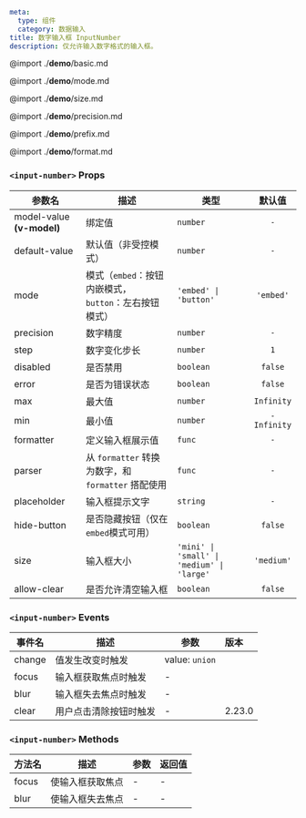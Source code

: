 ```yaml
meta:
  type: 组件
  category: 数据输入
title: 数字输入框 InputNumber
description: 仅允许输入数字格式的输入框。
```

@import ./__demo__/basic.md

@import ./__demo__/mode.md

@import ./__demo__/size.md

@import ./__demo__/precision.md

@import ./__demo__/prefix.md

@import ./__demo__/format.md


### `<input-number>` Props

|参数名|描述|类型|默认值|
|---|---|---|:---:|
|model-value **(v-model)**|绑定值|`number`|`-`|
|default-value|默认值（非受控模式）|`number`|`-`|
|mode|模式（`embed`：按钮内嵌模式，`button`：左右按钮模式）|`'embed' \| 'button'`|`'embed'`|
|precision|数字精度|`number`|`-`|
|step|数字变化步长|`number`|`1`|
|disabled|是否禁用|`boolean`|`false`|
|error|是否为错误状态|`boolean`|`false`|
|max|最大值|`number`|`Infinity`|
|min|最小值|`number`|`-Infinity`|
|formatter|定义输入框展示值|`func`|`-`|
|parser|从 `formatter` 转换为数字，和 `formatter` 搭配使用|`func`|`-`|
|placeholder|输入框提示文字|`string`|`-`|
|hide-button|是否隐藏按钮（仅在`embed`模式可用）|`boolean`|`false`|
|size|输入框大小|`'mini' \| 'small' \| 'medium' \| 'large'`|`'medium'`|
|allow-clear|是否允许清空输入框|`boolean`|`false`|
### `<input-number>` Events

|事件名|描述|参数|版本|
|---|---|---|:---|
|change|值发生改变时触发|value: `union`||
|focus|输入框获取焦点时触发|-||
|blur|输入框失去焦点时触发|-||
|clear|用户点击清除按钮时触发|-|2.23.0|
### `<input-number>` Methods

|方法名|描述|参数|返回值|
|---|---|---|---|
|focus|使输入框获取焦点|-|-|
|blur|使输入框失去焦点|-|-|


